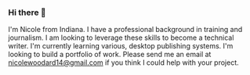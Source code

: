 ### Hi there 👋

I'm Nicole from Indiana.  I have a professional background in training and journalism.  I am looking to leverage these skills to become a technical writer.  I'm currently learning various, desktop publishing systems.  I'm looking to build a portfolio of work.  Please send me an email at nicolewoodard14@gmail.com if you think I could help with your project. 
